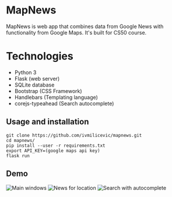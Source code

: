 ﻿# MapNews

MapNews is web app that combines data from Google News with functionality from Google Maps. It's built for CS50 course.


# Technologies

 - Python 3
 - Flask (web server)
 - SQLite database
 - Bootstrap (CSS Framework)
 - Handlebars (Templating language)
 - corejs-typeahead (Search autocomplete)

## Usage and installation

    git clone https://github.com/ivmilicevic/mapnews.git
    cd mapnews/
    pip install --user -r requirements.txt
    export API_KEY=(google maps api key)
    flask run

## Demo

![Main windows](https://s.put.re/RuE2Vfm.png)
![News for location](https://s.put.re/syeWnAT.png)
![Search with autocomplete](https://s.put.re/STq1TyR.png)
